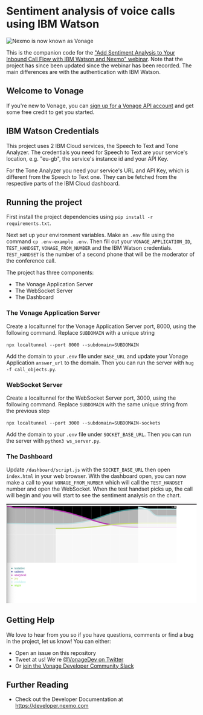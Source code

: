 # Sentiment analysis of voice calls using IBM Watson
<img src="https://developer.nexmo.com/assets/images/Vonage_Nexmo.svg" height="48px" alt="Nexmo is now known as Vonage" />

This is the companion code for the ["Add Sentiment Analysis to Your Inbound Call Flow with IBM Watson and Nexmo" webinar](https://youtu.be/nFIj8RVy8Pg). Note that the project has since been updated since the webinar has been recorded. The main differences are with the authentication with IBM Watson.

## Welcome to Vonage

If you're new to Vonage, you can [sign up for a Vonage API account](https://dashboard.nexmo.com/sign-up?utm_source=DEV_REL) and get some free credit to get you started.

## IBM Watson Credentials

This project uses 2 IBM Cloud services, the Speech to Text and Tone Analyzer. The credentials you need for Speech to Text are your service's location, e.g. "eu-gb", the service's instance id and your API Key.

For the Tone Analyzer you need your service's URL and API Key, which is different from the Speech to Text one. They can be fetched from the respective parts of the IBM Cloud dashboard.

## Running the project

First install the project dependencies using `pip install -r requirements.txt`.

Next set up your environment variables. Make an `.env` file using the command `cp .env-example .env`. Then fill out your `VONAGE_APPLICATION_ID`, `TEST_HANDSET`, `VONAGE_FROM_NUMBER` and the IBM Watson credentials. `TEST_HANDSET` is the number of a second phone that will be the moderator of the conference call. 

The project has three components:

+ The Vonage Application Server
+ The WebSocket Server
+ The Dashboard 

### The Vonage Application Server

Create a localtunnel for the Vonage Application Server port, 8000, using the following command. Replace `SUBDOMAIN` with a unique string 

`npx localtunnel --port 8000 --subdomain=SUBDOMAIN`

Add the domain to your `.env` file under `BASE_URL` and update your Vonage Application `answer_url` to the domain. Then you can run the server with `hug -f call_objects.py`.

### WebSocket Server

Create a localtunnel for the WebSocket Server port, 3000, using the following command. Replace `SUBDOMAIN` with the same unique string from the previous step 

`npx localtunnel --port 3000 --subdomain=SUBDOMAIN-sockets`

Add the domain to your `.env` file under `SOCKET_BASE_URL`. Then you can run the server with `python3 ws_server.py`.

### The Dashboard

Update `/dashboard/script.js` with the `SOCKET_BASE_URL` then open `index.html` in your web browser. With the dashboard open, you can now make a call to your `VONAGE_FROM_NUMBER` which will call the `TEST_HANDSET` number and open the WebSocket. When the test handset picks up, the call will begin and you will start to see the sentiment analysis on the chart.

![dashboard example](dashboard/example.png)

## Getting Help

We love to hear from you so if you have questions, comments or find a bug in the project, let us know! You can either:

* Open an issue on this repository
* Tweet at us! We're [@VonageDev on Twitter](https://twitter.com/VonageDev)
* Or [join the Vonage Developer Community Slack](https://developer.nexmo.com/community/slack)

## Further Reading

* Check out the Developer Documentation at <https://developer.nexmo.com>
